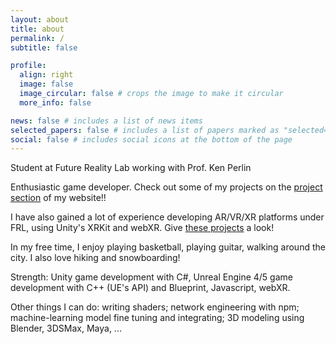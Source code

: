 ```yaml
---
layout: about
title: about
permalink: /
subtitle: false

profile:
  align: right
  image: false
  image_circular: false # crops the image to make it circular
  more_info: false

news: false # includes a list of news items
selected_papers: false # includes a list of papers marked as "selected={true}"
social: false # includes social icons at the bottom of the page
---
```


Student at Future Reality Lab working with Prof. Ken Perlin

Enthusiastic game developer. Check out some of my projects on the [project section](projects/) of my website!!

I have also gained a lot of experience developing AR/VR/XR platforms under FRL, using Unity's XRKit and webXR. Give [these projects](projects/) a look!

In my free time, I enjoy playing basketball, playing guitar, walking around the city. I also love hiking and snowboarding!

Strength: Unity game development with C#, Unreal Engine 4/5 game development with C++ (UE's API) and Blueprint, Javascript, webXR.

Other things I can do: writing shaders; network engineering with npm; machine-learning model fine tuning and integrating; 3D modeling using Blender, 3DSMax, Maya, ...
